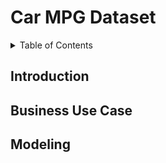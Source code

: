 # Car MPG Dataset

<details>
    <summary>Table of Contents</summary>
1. [Introduction](#introduction)
2. [Business Use Case](#business)
3. [Modeling](#modeling)
</details>

## Introduction

## Business Use Case

## Modeling
